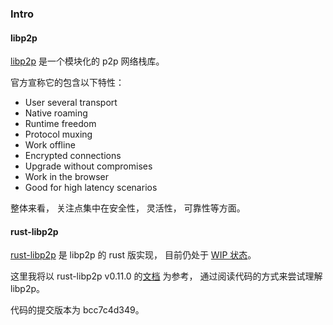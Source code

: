 ### Intro

#### libp2p

[libp2p](https://libp2p.io/) 是一个模块化的 p2p 网络栈库。

官方宣称它的包含以下特性：

- User several transport
- Native roaming
- Runtime freedom
- Protocol muxing
- Work offline
- Encrypted connections
- Upgrade without compromises
- Work in the browser
- Good for high latency scenarios

整体来看， 关注点集中在安全性， 灵活性， 可靠性等方面。



#### rust-libp2p

[rust-libp2p](https://github.com/libp2p/rust-libp2p) 是 libp2p 的 rust 版实现， 目前仍处于 [WIP 状态](https://github.com/libp2p/rust-libp2p/graphs/commit-activity)。

这里我将以 rust-libp2p v0.11.0 的[文档]((https://docs.rs/libp2p/0.11.0/libp2p/)) 为参考， 通过阅读代码的方式来尝试理解 libp2p。

代码的提交版本为 bcc7c4d349。